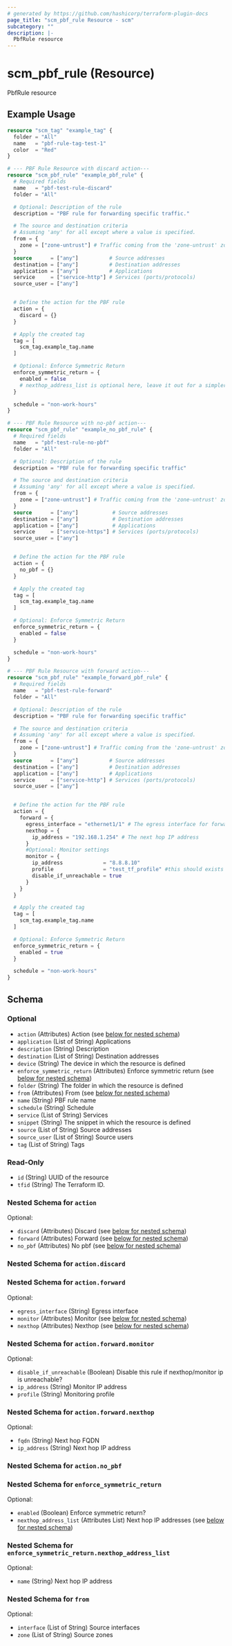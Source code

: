 ```yaml
---
# generated by https://github.com/hashicorp/terraform-plugin-docs
page_title: "scm_pbf_rule Resource - scm"
subcategory: ""
description: |-
  PbfRule resource
---
```


# scm_pbf_rule (Resource)

PbfRule resource

## Example Usage

```terraform
resource "scm_tag" "example_tag" {
  folder = "All"
  name   = "pbf-rule-tag-test-1"
  color  = "Red"
}

# --- PBF Rule Resource with discard action---
resource "scm_pbf_rule" "example_pbf_rule" {
  # Required fields
  name   = "pbf-test-rule-discard"
  folder = "All"

  # Optional: Description of the rule
  description = "PBF rule for forwarding specific traffic."

  # The source and destination criteria
  # Assuming 'any' for all except where a value is specified.
  from = {
    zone = ["zone-untrust"] # Traffic coming from the 'zone-untrust' zone
  }
  source      = ["any"]          # Source addresses
  destination = ["any"]          # Destination addresses
  application = ["any"]          # Applications
  service     = ["service-http"] # Services (ports/protocols)
  source_user = ["any"]


  # Define the action for the PBF rule
  action = {
    discard = {}
  }

  # Apply the created tag
  tag = [
    scm_tag.example_tag.name
  ]

  # Optional: Enforce Symmetric Return
  enforce_symmetric_return = {
    enabled = false
    # nexthop_address_list is optional here, leave it out for a simpler example
  }

  schedule = "non-work-hours"
}

# --- PBF Rule Resource with no-pbf action---
resource "scm_pbf_rule" "example_no_pbf_rule" {
  # Required fields
  name   = "pbf-test-rule-no-pbf"
  folder = "All"

  # Optional: Description of the rule
  description = "PBF rule for forwarding specific traffic"

  # The source and destination criteria
  # Assuming 'any' for all except where a value is specified.
  from = {
    zone = ["zone-untrust"] # Traffic coming from the 'zone-untrust' zone
  }
  source      = ["any"]           # Source addresses
  destination = ["any"]           # Destination addresses
  application = ["any"]           # Applications
  service     = ["service-https"] # Services (ports/protocols)
  source_user = ["any"]


  # Define the action for the PBF rule
  action = {
    no_pbf = {}
  }

  # Apply the created tag
  tag = [
    scm_tag.example_tag.name
  ]

  # Optional: Enforce Symmetric Return
  enforce_symmetric_return = {
    enabled = false
  }

  schedule = "non-work-hours"
}

# --- PBF Rule Resource with forward action---
resource "scm_pbf_rule" "example_forward_pbf_rule" {
  # Required fields
  name   = "pbf-test-rule-forward"
  folder = "All"

  # Optional: Description of the rule
  description = "PBF rule for forwarding specific traffic"

  # The source and destination criteria
  # Assuming 'any' for all except where a value is specified.
  from = {
    zone = ["zone-untrust"] # Traffic coming from the 'zone-untrust' zone
  }
  source      = ["any"]          # Source addresses
  destination = ["any"]          # Destination addresses
  application = ["any"]          # Applications
  service     = ["service-http"] # Services (ports/protocols)
  source_user = ["any"]


  # Define the action for the PBF rule
  action = {
    forward = {
      egress_interface = "ethernet1/1" # The egress interface for forwarding
      nexthop = {
        ip_address = "192.168.1.254" # The next hop IP address
      }
      #Optional: Monitor settings
      monitor = {
        ip_address             = "8.8.8.10"
        profile                = "test_tf_profile" #this should exists 
        disable_if_unreachable = true
      }
    }
  }

  # Apply the created tag
  tag = [
    scm_tag.example_tag.name
  ]

  # Optional: Enforce Symmetric Return
  enforce_symmetric_return = {
    enabled = true
  }

  schedule = "non-work-hours"
}
```

<!-- schema generated by tfplugindocs -->
## Schema

### Optional

- `action` (Attributes) Action (see [below for nested schema](#nestedatt--action))
- `application` (List of String) Applications
- `description` (String) Description
- `destination` (List of String) Destination addresses
- `device` (String) The device in which the resource is defined
- `enforce_symmetric_return` (Attributes) Enforce symmetric return (see [below for nested schema](#nestedatt--enforce_symmetric_return))
- `folder` (String) The folder in which the resource is defined
- `from` (Attributes) From (see [below for nested schema](#nestedatt--from))
- `name` (String) PBF rule name
- `schedule` (String) Schedule
- `service` (List of String) Services
- `snippet` (String) The snippet in which the resource is defined
- `source` (List of String) Source addresses
- `source_user` (List of String) Source users
- `tag` (List of String) Tags

### Read-Only

- `id` (String) UUID of the resource
- `tfid` (String) The Terraform ID.

<a id="nestedatt--action"></a>
### Nested Schema for `action`

Optional:

- `discard` (Attributes) Discard (see [below for nested schema](#nestedatt--action--discard))
- `forward` (Attributes) Forward (see [below for nested schema](#nestedatt--action--forward))
- `no_pbf` (Attributes) No pbf (see [below for nested schema](#nestedatt--action--no_pbf))

<a id="nestedatt--action--discard"></a>
### Nested Schema for `action.discard`


<a id="nestedatt--action--forward"></a>
### Nested Schema for `action.forward`

Optional:

- `egress_interface` (String) Egress interface
- `monitor` (Attributes) Monitor (see [below for nested schema](#nestedatt--action--forward--monitor))
- `nexthop` (Attributes) Nexthop (see [below for nested schema](#nestedatt--action--forward--nexthop))

<a id="nestedatt--action--forward--monitor"></a>
### Nested Schema for `action.forward.monitor`

Optional:

- `disable_if_unreachable` (Boolean) Disable this rule if nexthop/monitor ip is unreachable?
- `ip_address` (String) Monitor IP address
- `profile` (String) Monitoring profile


<a id="nestedatt--action--forward--nexthop"></a>
### Nested Schema for `action.forward.nexthop`

Optional:

- `fqdn` (String) Next hop FQDN
- `ip_address` (String) Next hop IP address



<a id="nestedatt--action--no_pbf"></a>
### Nested Schema for `action.no_pbf`



<a id="nestedatt--enforce_symmetric_return"></a>
### Nested Schema for `enforce_symmetric_return`

Optional:

- `enabled` (Boolean) Enforce symmetric return?
- `nexthop_address_list` (Attributes List) Next hop IP addresses (see [below for nested schema](#nestedatt--enforce_symmetric_return--nexthop_address_list))

<a id="nestedatt--enforce_symmetric_return--nexthop_address_list"></a>
### Nested Schema for `enforce_symmetric_return.nexthop_address_list`

Optional:

- `name` (String) Next hop IP address



<a id="nestedatt--from"></a>
### Nested Schema for `from`

Optional:

- `interface` (List of String) Source interfaces
- `zone` (List of String) Source zones
